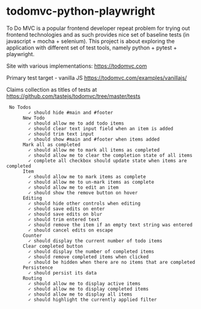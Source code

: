 # todomvc-python-playwright
To Do MVC is a popular frontend developer repeat problem for trying out frontend technologies and as such provides nice set of baseline tests (in javascript + mocha + selenium). This project is about exploring the application with different set of test tools, namely python + pytest + playwright. 

Site with various implementations: https://todomvc.com 

Primary test target - vanilla JS https://todomvc.com/examples/vanillajs/

Claims collection as titles of tests at https://github.com/tastejs/todomvc/tree/master/tests

```
 No Todos
        ✓ should hide #main and #footer
      New Todo
        ✓ should allow me to add todo items
        ✓ should clear text input field when an item is added 
        ✓ should trim text input
        ✓ should show #main and #footer when items added
      Mark all as completed
        ✓ should allow me to mark all items as completed
        ✓ should allow me to clear the completion state of all items 
        ✓ complete all checkbox should update state when items are completed 
      Item
        ✓ should allow me to mark items as complete
        ✓ should allow me to un-mark items as complete
        ✓ should allow me to edit an item 
        ✓ should show the remove button on hover
      Editing
        ✓ should hide other controls when editing 
        ✓ should save edits on enter 
        ✓ should save edits on blur 
        ✓ should trim entered text
        ✓ should remove the item if an empty text string was entered
        ✓ should cancel edits on escape 
      Counter
        ✓ should display the current number of todo items
      Clear completed button
        ✓ should display the number of completed items
        ✓ should remove completed items when clicked
        ✓ should be hidden when there are no items that are completed
      Persistence
        ✓ should persist its data
      Routing
        ✓ should allow me to display active items
        ✓ should allow me to display completed items
        ✓ should allow me to display all items
        ✓ should highlight the currently applied filter
```
